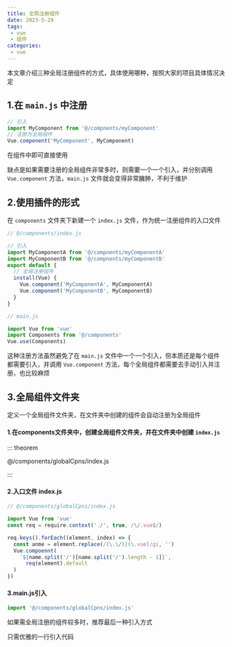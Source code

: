 ```yaml
---
title: 全局注册组件
date: 2023-5-29
tags:
 - vue
 - 组件
categories:
 - vue
---
```




本文章介绍三种全局注册组件的方式，具体使用哪种，按照大家的项目具体情况决定

<!-- more -->

## 1.在 `main.js` 中注册

```javascript
// 引入
import MyComponent from '@/compnents/myComponent'
// 注册为全局组件
Vue.component('MyComponent', MyComponent)
```

在组件中即可直接使用

缺点是如果需要注册的全局组件非常多时，则需要一个一个引入，并分别调用 `Vue.component` 方法，`main.js` 文件就会变得非常臃肿，不利于维护



## 2.使用插件的形式

在 `components` 文件夹下新建一个 `index.js` 文件，作为统一注册组件的入口文件

```javascript
// @/components/index.js

// 引入
import MyComponentA from '@/compnents/myComponentA'
import MyComponentB from '@/compnents/myComponentB'
export default {
  // 全局注册组件
  install(Vue) {
	Vue.component('MyComponentA', MyComponentA)
	Vue.component('MyComponentB', MyComponentB)
  }
}
```

```javascript
// main.js

import Vue from 'vue'
import Components from '@/components'
Vue.use(Components)
```



这种注册方法虽然避免了在 `main.js` 文件中一个一个引入，但本质还是每个组件都需要引入，并调用 `Vue.component` 方法，每个全局组件都需要去手动引入并注册，也比较麻烦



## 3.全局组件文件夹

定义一个全局组件文件夹，在文件夹中创建的组件会自动注册为全局组件

#### 1.在components文件夹中，创建全局组件文件夹，并在文件夹中创建 `index.js` 

::: theorem

@/components/globalCpns/index.js

:::



#### 2.入口文件 index.js

```javascript
// @/components/globalCpns/index.js

import Vue from 'vue'
const req = require.context('./', true, /\/.vue$/)

req.keys().forEach((element, index) => {
  const anme = element.replace(/(\.\/)|(\.vue)/gi, '')
  Vue.compoennt(
	`${name.split('/')[name.split('/').length - 1]}`,
      req(element).default
  )
})
```



#### 3.main.js引入

```javascript
import '@/components/globalCpns/index.js'
```



如果需全局注册的组件较多时，推荐最后一种引入方式

只需优雅的一行引入代码